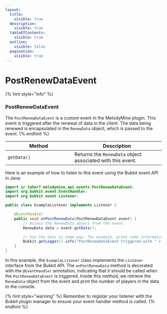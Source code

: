```yaml
---
layout:
  title:
    visible: true
  description:
    visible: true
  tableOfContents:
    visible: true
  outline:
    visible: false
  pagination:
    visible: true
---
```


# PostRenewDataEvent

{% hint style="info" %}
### PostRenewDataEvent

The `PostRenewDataEvent` is a custom event in the MelodyMine plugin. This event is triggered after the renewal of data in the client. The data being renewed is encapsulated in the `RenewData` object, which is passed to the event.
{% endhint %}

<table><thead><tr><th width="199">Method</th><th>Description</th></tr></thead><tbody><tr><td><code>getData()</code></td><td>Returns the <code>RenewData</code> object associated with this event.</td></tr></tbody></table>

Here is an example of how to listen to this event using the Bukkit event API in Java:

```java
import ir.taher7.melodymine.api.events.PostRenewDataEvent;
import org.bukkit.event.EventHandler;
import org.bukkit.event.Listener;

public class ExampleListener implements Listener {

    @EventHandler
    public void onPostRenewData(PostRenewDataEvent event) {
        // Access the RenewData object from the event
        RenewData data = event.getData();

        // Use the data in some way, for example, print some information to the console
        Bukkit.getLogger().info("PostRenewDataEvent triggered with " + data.getP().size() + " players.");
    }
}
```

In this example, the `ExampleListener` class implements the `Listener` interface from the Bukkit API. The `onPostRenewData` method is decorated with the `@EventHandler` annotation, indicating that it should be called when the `PostRenewDataEvent` is triggered. Inside this method, we retrieve the `RenewData` object from the event and print the number of players in the data to the console.

{% hint style="warning" %}
Remember to register your listener with the Bukkit plugin manager to ensure your event handler method is called.
{% endhint %}
